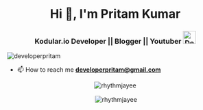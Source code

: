 <h1 align="center">Hi 👋, I'm Pritam Kumar</h1>
<h3 align="center">Kodular.io Developer || Blogger || Youtuber <a href="https://dev.to/developerpritam">
  <img src="https://d2fltix0v2e0sb.cloudfront.net/dev-badge.svg" alt="Developer Pritam's Profile" height="30" width="30">
</a></h3>

<p align="left"> <img src="https://komarev.com/ghpvc/?username=developer-pritam" alt="developerpritam" /> </p>

- 📫 How to reach me **developerpritam@gmail.com**



<p align="center"><img  src="https://github-readme-stats.vercel.app/api/top-langs/?username=developer-pritam&layout=compact" alt="rhythmjayee" /></p>

<p align="center">&nbsp;<img align="center" src="https://github-readme-stats.vercel.app/api?username=developer-pritam&show_icons=true" alt="rhythmjayee" /></p>

